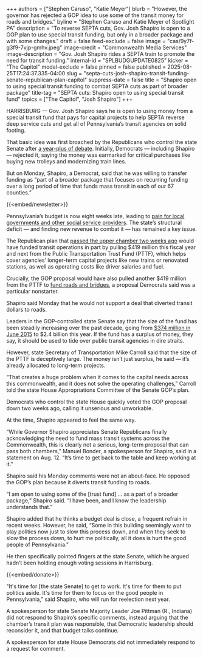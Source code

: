 +++
authors = ["Stephen Caruso", "Katie Meyer"]
blurb = "However, the governor has rejected a GOP idea to use some of the transit money for roads and bridges."
byline = "Stephen Caruso and Katie Meyer of Spotlight PA"
description = "To reverse SEPTA cuts, Gov. Josh Shapiro is open to a GOP plan to use special transit funding, but only in a broader package and with some changes."
draft = false
feed-exclude = false
image = "cas/9y7f-g3f9-7vjp-gmhv.jpeg"
image-credit = "Commonwealth Media Services"
image-description = "Gov. Josh Shapiro rides a SEPTA train to promote the need for transit funding."
internal-id = "SPLBUDGUPDATE0825"
kicker = "The Capitol"
modal-exclude = false
pinned = false
published = 2025-08-25T17:24:37.335-04:00
slug = "septa-cuts-josh-shapiro-transit-funding-senate-republican-plan-capitol"
suppress-date = false
title = "Shapiro open to using special transit funding to combat SEPTA cuts as part of broader package"
title-tag = "SEPTA cuts: Shapiro open to using special transit fund"
topics = ["The Capitol", "Josh Shapiro"]
+++

HARRISBURG — Gov. Josh Shapiro says he is open to using money from a special transit fund that pays for capital projects to help SEPTA reverse deep service cuts and get all of Pennsylvania’s transit agencies on solid footing.

That basic idea was first broached by the Republicans who control the state Senate after <a href="https://www.spotlightpa.org/news/2024/01/public-transit-funding-pennsylvania-septa-shapiro-trains-buses-fiscal-cliff/">a year-plus of debate</a>. Initially, Democrats — including Shapiro — rejected it, saying the money was earmarked for critical purchases like buying new trolleys and modernizing train lines.

But on Monday, Shapiro, a Democrat, said that he was willing to transfer funding as “part of a broader package that focuses on recurring funding over a long period of time that funds mass transit in each of our 67 counties.”

{{<embed/newsletter>}}

Pennsylvania’s budget is now eight weeks late, leading to <a href="https://www.spotlightpa.org/news/2025/08/budget-impasse-pennsylvania-funding-libraries-foster-care-schools-capitol/">pain for local governments and other social service providers</a>. The state’s structural deficit — and finding new revenue to combat it — has remained a key issue.

The Republican plan that <a href="https://www.spotlightpa.org/news/2025/08/public-transit-pennsylvania-budget-senate-pittman-shapiro-capitol/">passed the upper chamber two weeks ago</a> would have funded transit operations in part by pulling $419 million this fiscal year and next from the Public Transportation Trust Fund (PTTF), which helps cover agencies’ longer-term capital projects like new trains or renovated stations, as well as operating costs like driver salaries and fuel.

Crucially, the GOP proposal would have also pulled another $419 million from the PTTF to <a href="https://www.spotlightpa.org/news/2025/07/capitol-road-funding-pennsylvania-budget-impasse-2025-transit/">fund roads and bridges</a>, a proposal Democrats said was a particular nonstarter.

Shapiro said Monday that he would not support a deal that diverted transit dollars to roads.

Leaders in the GOP-controlled state Senate say that the size of the fund has been steadily increasing over the past decade, going from <a href="https://www.patreasury.gov/transparency/general-fund.php">$374 million in June 2015</a> to $2.4 billion this year. If the fund has a surplus of money, they say, it should be used to tide over public transit agencies in dire straits.

However, state Secretary of Transportation Mike Carroll said that the size of the PTTF is deceptively large. The money isn’t just surplus, he said — it’s already allocated to long-term projects.

“That creates a huge problem when it comes to the capital needs across this commonwealth, and it does not solve the operating challenges,” Carroll told the state House Appropriations Committee of the Senate GOP’s plan.

Democrats who control the state House quickly voted the GOP proposal down two weeks ago, calling it unserious and unworkable.

At the time, Shapiro appeared to feel the same way.

“While Governor Shapiro appreciates Senate Republicans finally acknowledging the need to fund mass transit systems across the Commonwealth, this is clearly not a serious, long-term proposal that can pass both chambers,” Manuel Bonder, a spokesperson for Shapiro, said in a statement on Aug. 12. “It’s time to get back to the table and keep working at it.”

Shapiro said his Monday comments were not an about-face. He opposed the GOP’s plan because it diverts transit funding to roads.

“I am open to using some of the \[trust fund\] … as a part of a broader package,” Shapiro said. “I have been, and I know the leadership understands that.”

Shapiro added that he thinks a budget deal is close, a frequent refrain in recent weeks. However, he said, “Some in this building seemingly want to play politics now just to slow this process down, and when they seek to slow the process down, to hurt me politically, all it does is hurt the good people of Pennsylvania.”

He then specifically pointed fingers at the state Senate, which he argued hadn’t been holding enough voting sessions in Harrisburg.

{{<embed/donate>}}

&#34;It&#39;s time for \[the state Senate\] to get to work. It&#39;s time for them to put politics aside. It&#39;s time for them to focus on the good people in Pennsylvania,” said Shapiro, who will run for reelection next year.

A spokesperson for state Senate Majority Leader Joe Pittman (R., Indiana) did not respond to Shapiro’s specific comments, instead arguing that the chamber’s transit plan was responsible, that Democratic leadership should reconsider it, and that budget talks continue.

A spokesperson for state House Democrats did not immediately respond to a request for comment.

